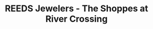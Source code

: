 ---
title: "REEDS Jewelers - The Shoppes at River Crossing"
url: /macon/reeds-jewelers-the-shoppes-at-river-crossing/
shop: jewelry
---